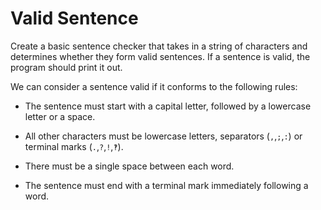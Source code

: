 # Valid Sentence

Create a basic sentence checker that takes in a string of characters and determines whether they form valid sentences. If a sentence is valid, the program should print it out.

We can consider a sentence valid if it conforms to the following rules:

* The sentence must start with a capital letter, followed by a lowercase letter or a space.

* All other characters must be lowercase letters, separators (`,`,`;`,`:`) or terminal marks (`.`,`?`,`!`,`‽`).

* There must be a single space between each word.

* The sentence must end with a terminal mark immediately following a word.

